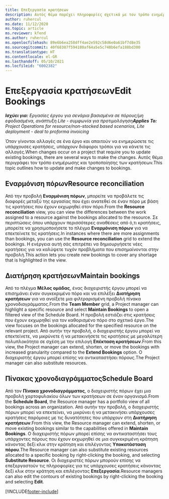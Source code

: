 ```yaml
---
title: Επεξεργασία κρατήσεων
description: Αυτός θέμα παρέχει πληροφορίες σχετικά με τον τρόπο ενημέρωσης και τροποποίησης των κρατήσεων.
author: ruhercul
ms.date: 11/12/2020
ms.topic: article
ms.reviewer: kfend
ms.author: ruhercul
ms.openlocfilehash: 89e6b6ea258dff4ae2e592c58d6e0a61bf7d8e35
ms.sourcegitcommit: 40f68387f594180af64a5e5c748b6efa188bd300
ms.translationtype: HT
ms.contentlocale: el-GR
ms.lasthandoff: 05/10/2021
ms.locfileid: "6002382"
---
```

# <a name="edit-bookings"></a><span data-ttu-id="35468-103">Επεξεργασία κρατήσεων</span><span class="sxs-lookup"><span data-stu-id="35468-103">Edit Bookings</span></span>

<span data-ttu-id="35468-104">_**Ισχύει για:** Εργασίες έργου για σενάρια βασισμένα σε πόρους/μη εφοδιασμένα, ανάπτυξη Lite - συμφωνία για προτιμολόγηση_</span><span class="sxs-lookup"><span data-stu-id="35468-104">_**Applies To:** Project Operations for resource/non-stocked based scenarios, Lite deployment - deal to proforma invoicing_</span></span>


<span data-ttu-id="35468-105">Όταν γίνονται αλλαγές σε ένα έργο και απαιτούν να ενημερώσετε τις υπάρχουσες κρατήσεις, υπάρχουν διάφοροι τρόποι για να κάνετε τις αλλαγές.</span><span class="sxs-lookup"><span data-stu-id="35468-105">When changes occur on a project that require you to update existing bookings, there are several ways to make the changes.</span></span> <span data-ttu-id="35468-106">Αυτός θέμα περιγράφει τον τρόπο ενημέρωσης και τροποποίησης των κρατήσεων.</span><span class="sxs-lookup"><span data-stu-id="35468-106">This topic outlines how to update and make changes to bookings.</span></span>

## <a name="resource-reconciliation"></a><span data-ttu-id="35468-107">Εναρμόνιση πόρων</span><span class="sxs-lookup"><span data-stu-id="35468-107">Resource reconciliation</span></span>

<span data-ttu-id="35468-108">Από την προβολή **Εναρμόνιση πόρων**, μπορείτε να προβάλετε τις διαφορές μεταξύ της εργασίας που έχει ανατεθεί σε έναν πόρο με βάση τις κρατήσεις που έχουν εκχωρηθεί στον πόρο.</span><span class="sxs-lookup"><span data-stu-id="35468-108">From the **Resource reconciliation** view, you can view the differences between the work assigned to a resource against the bookings allocated to the resource.</span></span> <span data-ttu-id="35468-109">Σε περιπτώσεις όπου υπάρχουν περισσότερες αναθέσεις από ό,τι κρατήσεις, μπορείτε να χρησιμοποιήσετε το πλέγμα **Εναρμόνιση πόρων** για να επεκτείνετε τις κρατήσεις.</span><span class="sxs-lookup"><span data-stu-id="35468-109">In instances where there are more assignments than bookings, you can use the **Resource reconciliation** grid to extend the bookings.</span></span> <span data-ttu-id="35468-110">Η ενέργεια αυτή σάς επιτρέπει να δημιουργήσετε νέες κρατήσεις για να καλύψετε τυχόν προβλήματα που επισημαίνονται στην προβολή.</span><span class="sxs-lookup"><span data-stu-id="35468-110">This action lets you create new bookings to cover any shortage that is highlighted in the view.</span></span>

## <a name="maintain-bookings"></a><span data-ttu-id="35468-111">Διατήρηση κρατήσεων</span><span class="sxs-lookup"><span data-stu-id="35468-111">Maintain bookings</span></span>

<span data-ttu-id="35468-112">Από το πλέγμα **Μέλος ομάδας**, ένας διαχειριστής έργου μπορεί να επισημάνει έναν συγκεκριμένο πόρο και να επιλέξει **Διατήρηση κρατήσεων** για να ανοίξετε μια φιλτραρισμένη προβολή πίνακα χρονοδιαγράμματος.</span><span class="sxs-lookup"><span data-stu-id="35468-112">From the **Team Member** grid, a Project manager can highlight a specific resource and select **Maintain Bookings** to open a filtered view of the Schedule Board.</span></span> <span data-ttu-id="35468-113">Η προβολή εστιάζει στις κρατήσεις που έχουν εκχωρηθεί για τον καθορισμένο πόρο στο σχετικό έργο.</span><span class="sxs-lookup"><span data-stu-id="35468-113">The view focuses on the bookings allocated for the specified resource on the relevant project.</span></span> <span data-ttu-id="35468-114">Από αυτήν την προβολή, ο διαχειριστής έργου μπορεί να επεκτείνετε, να μικρύνετε ή να μετακινήσετε τις κρατήσεις με μεγαλύτερη πολυπλοκότητα σε σχέση με την επιλογή **Επέκταση κρατήσεων**.</span><span class="sxs-lookup"><span data-stu-id="35468-114">From this view, the Project manager can extend, shorten, or move the bookings with increased granularity compared to the **Extend Bookings** option.</span></span> <span data-ttu-id="35468-115">Ο διαχειριστής έργου μπορεί επίσης να αντικαταστήσει πόρους.</span><span class="sxs-lookup"><span data-stu-id="35468-115">The Project manager can also substitute resources.</span></span>

## <a name="schedule-board"></a><span data-ttu-id="35468-116">Πίνακας χρονοδιαγράμματος</span><span class="sxs-lookup"><span data-stu-id="35468-116">Schedule Board</span></span>

<span data-ttu-id="35468-117">Από τον **Πίνακα χρονοδιαγράμματος**, ο διαχειριστής πόρων έχει μια προβολή χαρτοφυλακίου όλων των κρατήσεων σε έναν οργανισμό.</span><span class="sxs-lookup"><span data-stu-id="35468-117">From the **Schedule Board**, the Resource manager has a portfolio view of all bookings across an organization.</span></span> <span data-ttu-id="35468-118">Από αυτήν την προβολή, ο διαχειριστής πόρων μπορεί να επεκτείνει, να μικρύνει ή να μετακινήσει υπάρχουσες κρατήσεις παρόμοιες με τις δυνατότητες που υπάρχουν στη **Διατήρηση κρατήσεων**.</span><span class="sxs-lookup"><span data-stu-id="35468-118">From this view, the Resource manager can extend, shorten, or move existing bookings similar to the capabilities offered in **Maintain Bookings**.</span></span> <span data-ttu-id="35468-119">Ο διαχειριστής πόρων μπορεί επίσης να αντικαταστήσει τους υπάρχοντες πόρους που έχουν εκχωρηθεί σε μια συγκεκριμένη κράτηση κάνοντας δεξί κλικ στην κράτηση και επιλέγοντας **Υποκατάσταση πόρου**.</span><span class="sxs-lookup"><span data-stu-id="35468-119">The Resource manager can also substitute existing resources allocated to a specific booking by right-clicking the booking, and selecting **Substitute Resource**.</span></span> <span data-ttu-id="35468-120">Οι διαχειριστές πόρων μπορούν επίσης να επεξεργαστούν τις πληροφορίες για τις υπάρχουσες κρατήσεις κάνοντας δεξί κλικ στην κράτηση και επιλέγοντας **Επεξεργασία**.</span><span class="sxs-lookup"><span data-stu-id="35468-120">Resource managers can also edit the contours of existing bookings by right-clicking the booking and selecting **Edit**.</span></span>


[!INCLUDE[footer-include](../includes/footer-banner.md)]